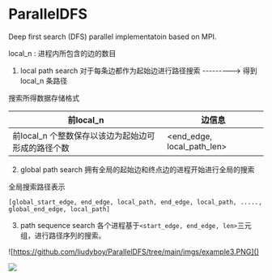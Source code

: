 # ParallelDFS
Deep first search (DFS) parallel implementatoin based on MPI.

local_n :   进程内所包含的边的数目

1. local path search
对于每条边都作为起始边进行路径搜索     --------->   得到local_n 条路径

搜索所得数据存储格式


|前local_n| 边信息|
|----|----|
|前local_n 个整数保存以该边为起始边可形成的路径个数|	<end_edge, local_path_len>|

2. global path search
拥有全局的起始边和终点边的进程开始进行全局的搜索

全局搜索路径表示
```
[global_start_edge, end_edge, local_path, end_edge, local_path, .....,  global_end_edge, local_path]
```

3. path sequence search
各个进程基于`<start_edge, end_edge, len>`三元组，进行路径序列的搜索。


![https://github.com/liudyboy/ParallelDFS/tree/main/imgs/example3.PNG]()

![](https://github.com/liudyboy/ParallelDFS/tree/main/imgs/example4.PNG)
